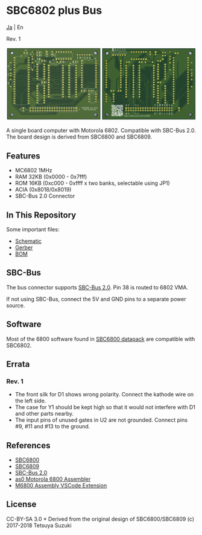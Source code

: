 # SBC6802 plus Bus

[Ja](READMEj.md) | En

Rev. 1

![board1](graphics/sbc6802board12a.png)

A single board computer with Motorola 6802. Compatible with SBC-Bus 2.0.
The board design is derived from SBC6800 and SBC6809.

## Features

* MC6802 1MHz
* RAM 32KB (0x0000 - 0x7fff)
* ROM 16KB (0xc000 - 0xffff x two banks, selectable using JP1)
* ACIA (0x8018/0x8019)
* SBC-Bus 2.0 Connector

## In This Repository

Some important files:

* [Schematic](sbc6802_sch.pdf)
* [Gerber](sbc6802_gerber_osh.zip)
* [BOM](sbc6802_BOM.pdf)

## SBC-Bus

The bus connector supports [SBC-Bus 2.0](https://store.shopping.yahoo.co.jp/orangepicoshop/pico-a-008.html). Pin 38 is routed to 6802 VMA.

If not using SBC-Bus, connect the 5V and GND pins to a separate power source.

## Software

Most of the 6800 software found in [SBC6800 datapack](http://www.amy.hi-ho.ne.jp/officetetsu/storage/sbc6800_datapack.zip) are compatible with SBC6802.

## Errata

### Rev. 1

* The front silk for D1 shows wrong polarity. Connect the kathode wire on the left side.
* The case for Y1 should be kept high so that it would not interfere with D1 and other parts nearby.
* The input pins of unused gates in U2 are not grounded. Connect pins #9, #11 and #13 to the ground.

## References

* [SBC6800](https://www.switch-science.com/catalog/3581/)
* [SBC6809](https://www.switch-science.com/catalog/3583/)
* [SBC-Bus 2.0](https://store.shopping.yahoo.co.jp/orangepicoshop/pico-a-008.html)
* [as0 Motorola 6800 Assembler](https://github.com/JimInCA/motorola-6800-assembler)
* [M6800 Assembly VSCode Extension](https://marketplace.visualstudio.com/items?itemName=RyuStudio.m6800-as0)

## License

CC-BY-SA 3.0
\* Derived from the original design of SBC6800/SBC6809 (c) 2017-2018 Tetsuya Suzuki
